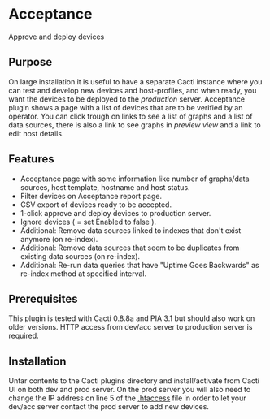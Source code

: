 # Acceptance

Approve and deploy devices

## Purpose

On large installation it is useful to have a separate Cacti instance where you can test and develop new devices and host-profiles, and when ready, you want the devices to be deployed to the _production_ server. 
Acceptance plugin shows a page with a list of devices that are to be verified by an operator. 
You can click trough on links to see a list of graphs and a list of data sources, there is also a link to see graphs in _preview view_ and a link to edit host details.

## Features

  * Acceptance page with some information like number of graphs/data sources, host template, hostname and host status.
  * Filter devices on Acceptance report page.
  * CSV export of devices ready to be accepted.
  * 1-click approve and deploy devices to production server.
  * Ignore devices ( = set Enabled to false ).
  * Additional: Remove data sources linked to indexes that don't exist anymore (on re-index).
  * Additional: Remove data sources that seem to be duplicates from existing data sources (on re-index).
  * Additional: Re-run data queries that have "Uptime Goes Backwards" as re-index method at specified interval.

## Prerequisites

This plugin is tested with Cacti 0.8.8a and PIA 3.1 but should also work on older versions.
HTTP access from dev/acc server to production server is required.

## Installation

Untar contents to the Cacti plugins directory and install/activate from Cacti UI on both dev and prod server.
On the prod server you will also need to change the IP address on line 5 of the [.htaccess](.htaccess) file in order to let your dev/acc server contact the prod server to add new devices.
